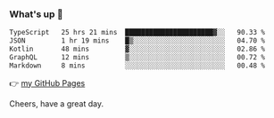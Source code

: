 ### What's up 👋

<!--START_SECTION:waka-->

```txt
TypeScript   25 hrs 21 mins  ██████████████████████▓░░   90.33 %
JSON         1 hr 19 mins    █▒░░░░░░░░░░░░░░░░░░░░░░░   04.70 %
Kotlin       48 mins         ▓░░░░░░░░░░░░░░░░░░░░░░░░   02.86 %
GraphQL      12 mins         ▒░░░░░░░░░░░░░░░░░░░░░░░░   00.72 %
Markdown     8 mins          ░░░░░░░░░░░░░░░░░░░░░░░░░   00.48 %
```

<!--END_SECTION:waka-->

👉 [my GitHub Pages](https://ykzhukian.github.io)

Cheers, have a great day.

